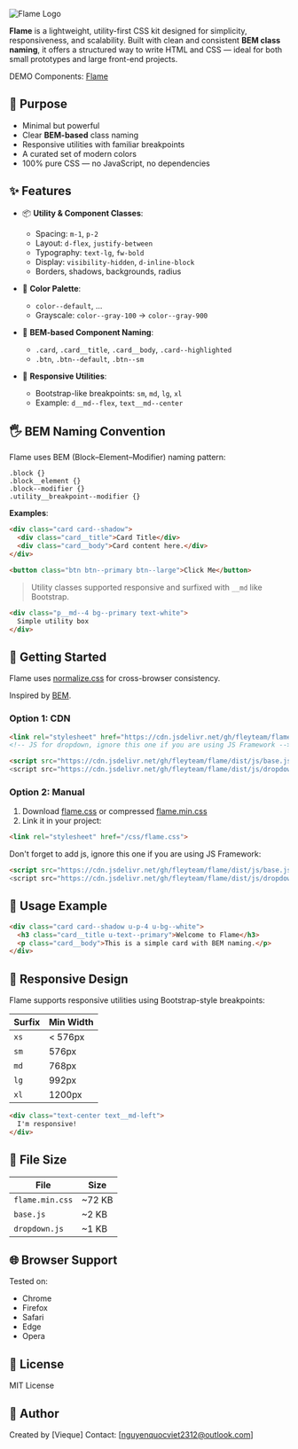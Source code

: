 ![Flame Logo](https://fleyteam.github.io/Flame/imgs/flame-logo-bg.png)

**Flame** is a lightweight, utility-first CSS kit designed for simplicity, responsiveness, and scalability. Built with clean and consistent **BEM class naming**, it offers a structured way to write HTML and CSS — ideal for both small prototypes and large front-end projects.

DEMO Components: [Flame](https://fleyteam.github.io/Flame)

## 🎯 Purpose

* Minimal but powerful
* Clear **BEM-based** class naming
* Responsive utilities with familiar breakpoints
* A curated set of modern colors
* 100% pure CSS — no JavaScript, no dependencies

## ✨ Features

* 📦 **Utility & Component Classes**:

  * Spacing: `m-1`, `p-2`
  * Layout: `d-flex`, `justify-between`
  * Typography: `text-lg`, `fw-bold`
  * Display: `visibility-hidden`, `d-inline-block`
  * Borders, shadows, backgrounds, radius
* 🎨 **Color Palette**:

  * `color--default`, ...
  * Grayscale: `color--gray-100` → `color--gray-900`
* 🧱 **BEM-based Component Naming**:

  * `.card`, `.card__title`, `.card__body`, `.card--highlighted`
  * `.btn`, `.btn--default`, `.btn--sm`
* 📱 **Responsive Utilities**:

  * Bootstrap-like breakpoints: `sm`, `md`, `lg`, `xl`
  * Example: `d__md--flex`, `text__md--center`

## 🖐️ BEM Naming Convention

Flame uses BEM (Block–Element–Modifier) naming pattern:

```
.block {}
.block__element {}
.block--modifier {}
.utility__breakpoint--modifier {}
```

**Examples**:

```html
<div class="card card--shadow">
  <div class="card__title">Card Title</div>
  <div class="card__body">Card content here.</div>
</div>

<button class="btn btn--primary btn--large">Click Me</button>
```

> Utility classes supported responsive and surfixed with `__md` like Bootstrap.

```html
<div class="p__md--4 bg--primary text-white">
  Simple utility box
</div>
```

## 🚀 Getting Started

Flame uses [normalize.css](https://necolas.github.io/normalize.css/) for cross-browser consistency.

Inspired by [BEM](https://getbem.com/introduction/).

### Option 1: CDN

```html
<link rel="stylesheet" href="https://cdn.jsdelivr.net/gh/fleyteam/flame/dist/css/flame.min.css">
<!-- JS for dropdown, ignore this one if you are using JS Framework -->

<script src="https://cdn.jsdelivr.net/gh/fleyteam/flame/dist/js/base.js"><script>
<script src="https://cdn.jsdelivr.net/gh/fleyteam/flame/dist/js/dropdowndropdown.js"><script>
```

### Option 2: Manual

1. Download [flame.css](https://github.com/FLEYTEAM/Flame/tree/main/dist/css) or compressed [flame.min.css](https://github.com/FLEYTEAM/Flame/tree/main/dist/css)
2. Link it in your project:

```html
<link rel="stylesheet" href="/css/flame.css">
```

Don't forget to add js, ignore this one if you are using JS Framework:
```html
<script src="https://cdn.jsdelivr.net/gh/fleyteam/flame/dist/js/base.js"><script>
<script src="https://cdn.jsdelivr.net/gh/fleyteam/flame/dist/js/dropdowndropdown.js"><script>
```

## 🧪 Usage Example

```html
<div class="card card--shadow u-p-4 u-bg--white">
  <h3 class="card__title u-text--primary">Welcome to Flame</h3>
  <p class="card__body">This is a simple card with BEM naming.</p>
</div>
```

## 🔧 Responsive Design

Flame supports responsive utilities using Bootstrap-style breakpoints:

| Surfix | Min Width |
| ------ | --------- |
| `xs`  | < 576px   |
| `sm`  | 576px     |
| `md`  | 768px     |
| `lg`  | 992px     |
| `xl`  | 1200px    |
```html
<div class="text-center text__md-left">
  I'm responsive!
</div>
```

## 📁 File Size

| File            | Size    |
| --------------- | ------- |
| `flame.min.css` | \~72 KB |
| `base.js`       | \~2 KB  |
| `dropdown.js`   | \~1 KB  |

## 🌐 Browser Support

Tested on:

* Chrome
* Firefox
* Safari
* Edge
* Opera

## 📄 License

MIT License

## 👤 Author

Created by \[Vieque]
Contact: \[[nguyenquocviet2312@outlook.com](mailto:nguyenquocviet2312@outlook.com)]
